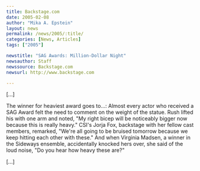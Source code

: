 ```yaml
---
title: Backstage.com
date: 2005-02-08
author: "Mika A. Epstein"
layout: news
permalink: /news/2005/:title/
categories: [News, Articles]
tags: ["2005"]

newstitle: "SAG Awards: Million-Dollar Night"
newsauthor: Staff  
newssource: Backstage.com  
newsurl: http://www.backstage.com  

---
```

[...]

The winner for heaviest award goes to...: Almost every actor who received a SAG Award felt the need to comment on the weight of the statue. Rush lifted his with one arm and noted, "My right bicep will be noticeably bigger now because this is really heavy." CSI's Jorja Fox, backstage with her fellow cast members, remarked, "We're all going to be bruised tomorrow because we keep hitting each other with these." And when Virginia Madsen, a winner in the Sideways ensemble, accidentally knocked hers over, she said of the loud noise, "Do you hear how heavy these are?"

[...]


